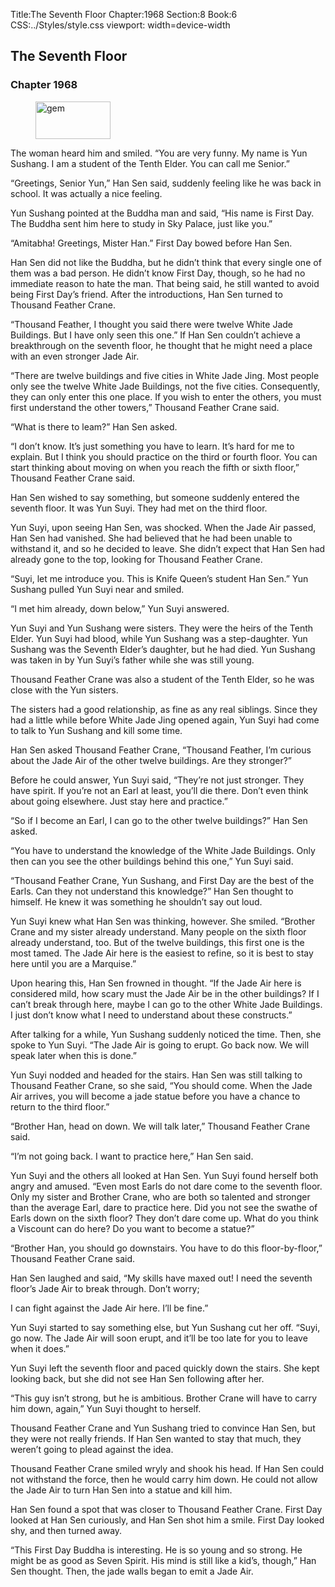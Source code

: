 Title:The Seventh Floor 
Chapter:1968 
Section:8 
Book:6 
CSS:../Styles/style.css 
viewport: width=device-width
  
## The Seventh Floor
### Chapter 1968 
<figure>
	<img src="../Images/gem.gif" alt="gem" id="gem" width="120" height="60" />
</figure>
  

  
  The woman heard him and smiled. “You are very funny. My name is Yun Sushang. I am a student of the Tenth Elder. You can call me Senior.”

“Greetings, Senior Yun,” Han Sen said, suddenly feeling like he was back in school. It was actually a nice feeling.

Yun Sushang pointed at the Buddha man and said, “His name is First Day. The Buddha sent him here to study in Sky Palace, just like you.”

“Amitabha! Greetings, Mister Han.” First Day bowed before Han Sen.

Han Sen did not like the Buddha, but he didn’t think that every single one of them was a bad person. He didn’t know First Day, though, so he had no immediate reason to hate the man. That being said, he still wanted to avoid being First Day’s friend. After the introductions, Han Sen turned to Thousand Feather Crane.

“Thousand Feather, I thought you said there were twelve White Jade Buildings. But I have only seen this one.” If Han Sen couldn’t achieve a breakthrough on the seventh floor, he thought that he might need a place with an even stronger Jade Air.

“There are twelve buildings and five cities in White Jade Jing. Most people only see the twelve White Jade Buildings, not the five cities. Consequently, they can only enter this one place. If you wish to enter the others, you must first understand the other towers,” Thousand Feather Crane said.

“What is there to leam?” Han Sen asked.

“I don’t know. It’s just something you have to learn. It’s hard for me to explain. But I think you should practice on the third or fourth floor. You can start thinking about moving on when you reach the fifth or sixth floor,” Thousand Feather Crane said.

Han Sen wished to say something, but someone suddenly entered the seventh floor. It was Yun Suyi. They had met on the third floor.

Yun Suyi, upon seeing Han Sen, was shocked. When the Jade Air passed, Han Sen had vanished. She had believed that he had been unable to withstand it, and so he decided to leave. She didn’t expect that Han Sen had already gone to the top, looking for Thousand Feather Crane.

“Suyi, let me introduce you. This is Knife Queen’s student Han Sen.” Yun Sushang pulled Yun Suyi near and smiled.

“I met him already, down below,” Yun Suyi answered.

Yun Suyi and Yun Sushang were sisters. They were the heirs of the Tenth Elder. Yun Suyi had blood, while Yun Sushang was a step-daughter. Yun Sushang was the Seventh Elder’s daughter, but he had died. Yun Sushang was taken in by Yun Suyi’s father while she was still young.

Thousand Feather Crane was also a student of the Tenth Elder, so he was close with the Yun sisters.

The sisters had a good relationship, as fine as any real siblings. Since they had a little while before White Jade Jing opened again, Yun Suyi had come to talk to Yun Sushang and kill some time.

Han Sen asked Thousand Feather Crane, “Thousand Feather, I’m curious about the Jade Air of the other twelve buildings. Are they stronger?”

Before he could answer, Yun Suyi said, “They’re not just stronger. They have spirit. If you’re not an Earl at least, you’ll die there. Don’t even think about going elsewhere. Just stay here and practice.”

“So if I become an Earl, I can go to the other twelve buildings?” Han Sen asked.

“You have to understand the knowledge of the White Jade Buildings. Only then can you see the other buildings behind this one,” Yun Suyi said.

“Thousand Feather Crane, Yun Sushang, and First Day are the best of the Earls. Can they not understand this knowledge?” Han Sen thought to himself. He knew it was something he shouldn’t say out loud.

Yun Suyi knew what Han Sen was thinking, however. She smiled. “Brother Crane and my sister already understand. Many people on the sixth floor already understand, too. But of the twelve buildings, this first one is the most tamed. The Jade Air here is the easiest to refine, so it is best to stay here until you are a Marquise.”

Upon hearing this, Han Sen frowned in thought. “If the Jade Air here is considered mild, how scary must the Jade Air be in the other buildings? If I can’t break through here, maybe I can go to the other White Jade Buildings. I just don’t know what I need to understand about these constructs.”

After talking for a while, Yun Sushang suddenly noticed the time. Then, she spoke to Yun Suyi. “The Jade Air is going to erupt. Go back now. We will speak later when this is done.”

Yun Suyi nodded and headed for the stairs. Han Sen was still talking to Thousand Feather Crane, so she said, “You should come. When the Jade Air arrives, you will become a jade statue before you have a chance to return to the third floor.”

“Brother Han, head on down. We will talk later,” Thousand Feather Crane said.

“I’m not going back. I want to practice here,” Han Sen said.

Yun Suyi and the others all looked at Han Sen. Yun Suyi found herself both angry and amused. “Even most Earls do not dare come to the seventh floor. Only my sister and Brother Crane, who are both so talented and stronger than the average Earl, dare to practice here. Did you not see the swathe of Earls down on the sixth floor? They don’t dare come up. What do you think a Viscount can do here? Do you want to become a statue?”

“Brother Han, you should go downstairs. You have to do this floor-by-floor,” Thousand Feather Crane said.

Han Sen laughed and said, “My skills have maxed out! I need the seventh floor’s Jade Air to break through. Don’t worry;

I can fight against the Jade Air here. I’ll be fine.”

Yun Suyi started to say something else, but Yun Sushang cut her off. “Suyi, go now. The Jade Air will soon erupt, and it’ll be too late for you to leave when it does.”

Yun Suyi left the seventh floor and paced quickly down the stairs. She kept looking back, but she did not see Han Sen following after her.

“This guy isn’t strong, but he is ambitious. Brother Crane will have to carry him down, again,” Yun Suyi thought to herself.

Thousand Feather Crane and Yun Sushang tried to convince Han Sen, but they were not really friends. If Han Sen wanted to stay that much, they weren’t going to plead against the idea.

Thousand Feather Crane smiled wryly and shook his head. If Han Sen could not withstand the force, then he would carry him down. He could not allow the Jade Air to turn Han Sen into a statue and kill him.

Han Sen found a spot that was closer to Thousand Feather Crane. First Day looked at Han Sen curiously, and Han Sen shot him a smile. First Day looked shy, and then turned away.

“This First Day Buddha is interesting. He is so young and so strong. He might be as good as Seven Spirit. His mind is still like a kid’s, though,” Han Sen thought. Then, the jade walls began to emit a Jade Air.
